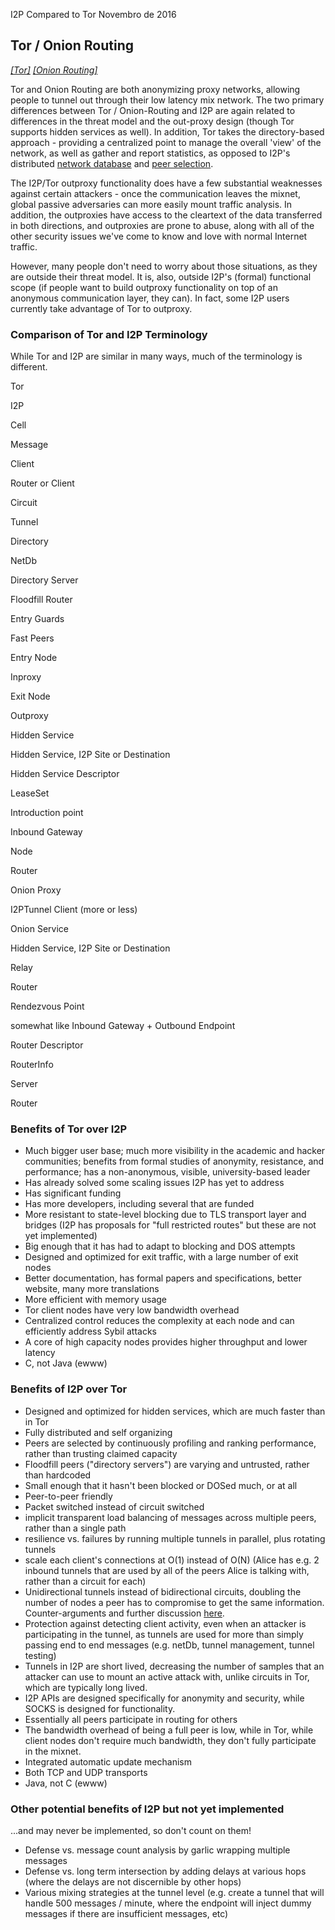  I2P Compared to
Tor Novembro de 2016


## Tor / Onion Routing

*[\[Tor\]](https://www.torproject.org/) [\[Onion
Routing\]](http://www.onion-router.net)*

Tor and Onion Routing are both anonymizing proxy networks, allowing
people to tunnel out through their low latency mix network. The two
primary differences between Tor / Onion-Routing and I2P are again
related to differences in the threat model and the out-proxy design
(though Tor supports hidden services as well). In addition, Tor takes
the directory-based approach - providing a centralized point to manage
the overall \'view\' of the network, as well as gather and report
statistics, as opposed to I2P\'s distributed [network
database]() and [peer
selection]().

The I2P/Tor outproxy functionality does have a few substantial
weaknesses against certain attackers - once the communication leaves the
mixnet, global passive adversaries can more easily mount traffic
analysis. In addition, the outproxies have access to the cleartext of
the data transferred in both directions, and outproxies are prone to
abuse, along with all of the other security issues we\'ve come to know
and love with normal Internet traffic.

However, many people don\'t need to worry about those situations, as
they are outside their threat model. It is, also, outside I2P\'s
(formal) functional scope (if people want to build outproxy
functionality on top of an anonymous communication layer, they can). In
fact, some I2P users currently take advantage of Tor to outproxy.

### Comparison of Tor and I2P Terminology

While Tor and I2P are similar in many ways, much of the terminology is
different.

Tor

I2P

Cell

Message

Client

Router or Client

Circuit

Tunnel

Directory

NetDb

Directory Server

Floodfill Router

Entry Guards

Fast Peers

Entry Node

Inproxy

Exit Node

Outproxy

Hidden Service

Hidden Service, I2P Site or Destination

Hidden Service Descriptor

LeaseSet

Introduction point

Inbound Gateway

Node

Router

Onion Proxy

I2PTunnel Client (more or less)

Onion Service

Hidden Service, I2P Site or Destination

Relay

Router

Rendezvous Point

somewhat like Inbound Gateway + Outbound Endpoint

Router Descriptor

RouterInfo

Server

Router

### Benefits of Tor over I2P

- Much bigger user base; much more visibility in the academic and
 hacker communities; benefits from formal studies of anonymity,
 resistance, and performance; has a non-anonymous, visible,
 university-based leader
- Has already solved some scaling issues I2P has yet to address
- Has significant funding
- Has more developers, including several that are funded
- More resistant to state-level blocking due to TLS transport layer
 and bridges (I2P has proposals for \"full restricted routes\" but
 these are not yet implemented)
- Big enough that it has had to adapt to blocking and DOS attempts
- Designed and optimized for exit traffic, with a large number of exit
 nodes
- Better documentation, has formal papers and specifications, better
 website, many more translations
- More efficient with memory usage
- Tor client nodes have very low bandwidth overhead
- Centralized control reduces the complexity at each node and can
 efficiently address Sybil attacks
- A core of high capacity nodes provides higher throughput and lower
 latency
- C, not Java (ewww)

### Benefits of I2P over Tor

- Designed and optimized for hidden services, which are much faster
 than in Tor
- Fully distributed and self organizing
- Peers are selected by continuously profiling and ranking
 performance, rather than trusting claimed capacity
- Floodfill peers (\"directory servers\") are varying and untrusted,
 rather than hardcoded
- Small enough that it hasn\'t been blocked or DOSed much, or at all
- Peer-to-peer friendly
- Packet switched instead of circuit switched
 - implicit transparent load balancing of messages across multiple
 peers, rather than a single path
 - resilience vs. failures by running multiple tunnels in parallel,
 plus rotating tunnels
 - scale each client\'s connections at O(1) instead of O(N) (Alice
 has e.g. 2 inbound tunnels that are used by all of the peers
 Alice is talking with, rather than a circuit for each)
- Unidirectional tunnels instead of bidirectional circuits, doubling
 the number of nodes a peer has to compromise to get the same
 information. Counter-arguments and further discussion
 [here]().
- Protection against detecting client activity, even when an attacker
 is participating in the tunnel, as tunnels are used for more than
 simply passing end to end messages (e.g. netDb, tunnel management,
 tunnel testing)
- Tunnels in I2P are short lived, decreasing the number of samples
 that an attacker can use to mount an active attack with, unlike
 circuits in Tor, which are typically long lived.
- I2P APIs are designed specifically for anonymity and security, while
 SOCKS is designed for functionality.
- Essentially all peers participate in routing for others
- The bandwidth overhead of being a full peer is low, while in Tor,
 while client nodes don\'t require much bandwidth, they don\'t fully
 participate in the mixnet.
- Integrated automatic update mechanism
- Both TCP and UDP transports
- Java, not C (ewww)

### Other potential benefits of I2P but not yet implemented

\...and may never be implemented, so don\'t count on them!

- Defense vs. message count analysis by garlic wrapping multiple
 messages
- Defense vs. long term intersection by adding delays at various hops
 (where the delays are not discernible by other hops)
- Various mixing strategies at the tunnel level (e.g. create a tunnel
 that will handle 500 messages / minute, where the endpoint will
 inject dummy messages if there are insufficient messages, etc)


